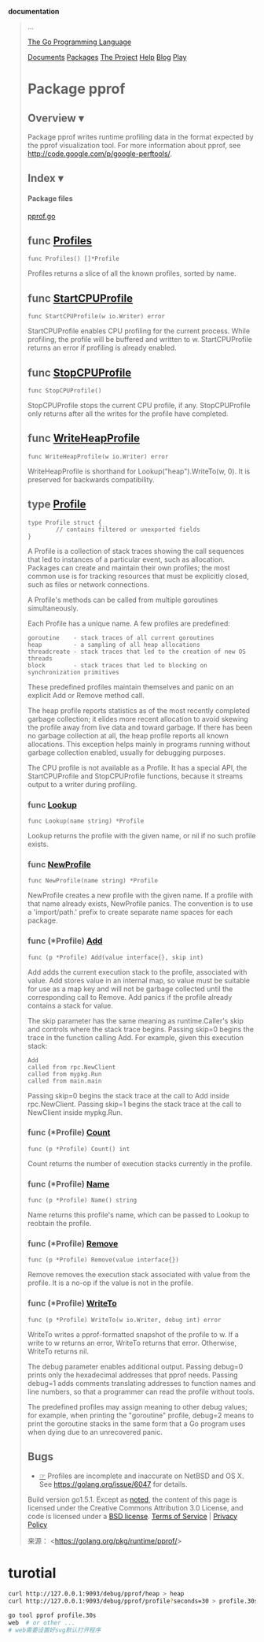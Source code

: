 

**documentation**

> ...
>
> [The Go Programming Language](https://golang.org/)
>
> [Documents](https://golang.org/doc/) [Packages](https://golang.org/pkg/) [The Project](https://golang.org/project/) [Help](https://golang.org/help/) [Blog](https://golang.org/blog/) [Play](http://play.golang.org/) 
>
> # Package pprof
>
>
>
>
> ## Overview ▾
>
> Package pprof writes runtime profiling data in the format expected by the pprof visualization tool. For more information about pprof, see <http://code.google.com/p/google-perftools/>.
>
> ## Index ▾
>
>
> #### Package files
>
> [pprof.go](https://golang.org/src/runtime/pprof/pprof.go)
>
> ## func [Profiles](https://golang.org/src/runtime/pprof/pprof.go?s=3863:3889#L129)
>
> ```
> func Profiles() []*Profile
> ```
>
> Profiles returns a slice of all the known profiles, sorted by name.
>
> ## func [StartCPUProfile](https://golang.org/src/runtime/pprof/pprof.go?s=16488:16527#L560)
>
> ```
> func StartCPUProfile(w io.Writer) error
> ```
>
> StartCPUProfile enables CPU profiling for the current process. While profiling, the profile will be buffered and written to w. StartCPUProfile returns an error if profiling is already enabled.
>
> ## func [StopCPUProfile](https://golang.org/src/runtime/pprof/pprof.go?s=17628:17649#L601)
>
> ```
> func StopCPUProfile()
> ```
>
> StopCPUProfile stops the current CPU profile, if any. StopCPUProfile only returns after all the writes for the profile have completed.
>
> ## func [WriteHeapProfile](https://golang.org/src/runtime/pprof/pprof.go?s=10558:10598#L366)
>
> ```
> func WriteHeapProfile(w io.Writer) error
> ```
>
> WriteHeapProfile is shorthand for Lookup("heap").WriteTo(w, 0). It is preserved for backwards compatibility.
>
> ## type [Profile](https://golang.org/src/runtime/pprof/pprof.go?s=2053:2193#L45)
>
> ```
> type Profile struct {
>         // contains filtered or unexported fields
> }
> ```
>
> A Profile is a collection of stack traces showing the call sequences that led to instances of a particular event, such as allocation. Packages can create and maintain their own profiles; the most common use is for tracking resources that must be explicitly closed, such as files or network connections.
>
> A Profile's methods can be called from multiple goroutines simultaneously.
>
> Each Profile has a unique name. A few profiles are predefined:
>
> ```
> goroutine    - stack traces of all current goroutines
> heap         - a sampling of all heap allocations
> threadcreate - stack traces that led to the creation of new OS threads
> block        - stack traces that led to blocking on synchronization primitives
>
> ```
>
> These predefined profiles maintain themselves and panic on an explicit Add or Remove method call.
>
> The heap profile reports statistics as of the most recently completed garbage collection; it elides more recent allocation to avoid skewing the profile away from live data and toward garbage. If there has been no garbage collection at all, the heap profile reports all known allocations. This exception helps mainly in programs running without garbage collection enabled, usually for debugging purposes.
>
> The CPU profile is not available as a Profile. It has a special API, the StartCPUProfile and StopCPUProfile functions, because it streams output to a writer during profiling.
>
> ### func [Lookup](https://golang.org/src/runtime/pprof/pprof.go?s=3688:3721#L122)
>
> ```
> func Lookup(name string) *Profile
> ```
>
> Lookup returns the profile with the given name, or nil if no such profile exists.
>
> ### func [NewProfile](https://golang.org/src/runtime/pprof/pprof.go?s=3262:3299#L104)
>
> ```
> func NewProfile(name string) *Profile
> ```
>
> NewProfile creates a new profile with the given name. If a profile with that name already exists, NewProfile panics. The convention is to use a 'import/path.' prefix to create separate name spaces for each package.
>
> ### func (*Profile) [Add](https://golang.org/src/runtime/pprof/pprof.go?s=5407:5457#L181)
>
> ```
> func (p *Profile) Add(value interface{}, skip int)
> ```
>
> Add adds the current execution stack to the profile, associated with value. Add stores value in an internal map, so value must be suitable for use as a map key and will not be garbage collected until the corresponding call to Remove. Add panics if the profile already contains a stack for value.
>
> The skip parameter has the same meaning as runtime.Caller's skip and controls where the stack trace begins. Passing skip=0 begins the trace in the function calling Add. For example, given this execution stack:
>
> ```
> Add
> called from rpc.NewClient
> called from mypkg.Run
> called from main.main
>
> ```
>
> Passing skip=0 begins the stack trace at the call to Add inside rpc.NewClient. Passing skip=1 begins the stack trace at the call to NewClient inside mypkg.Run.
>
> ### func (*Profile) [Count](https://golang.org/src/runtime/pprof/pprof.go?s=4481:4510#L154)
>
> ```
> func (p *Profile) Count() int
> ```
>
> Count returns the number of execution stacks currently in the profile.
>
> ### func (*Profile) [Name](https://golang.org/src/runtime/pprof/pprof.go?s=4355:4386#L149)
>
> ```
> func (p *Profile) Name() string
> ```
>
> Name returns this profile's name, which can be passed to Lookup to reobtain the profile.
>
> ### func (*Profile) [Remove](https://golang.org/src/runtime/pprof/pprof.go?s=5946:5989#L202)
>
> ```
> func (p *Profile) Remove(value interface{})
> ```
>
> Remove removes the execution stack associated with value from the profile. It is a no-op if the value is not in the profile.
>
> ### func (*Profile) [WriteTo](https://golang.org/src/runtime/pprof/pprof.go?s=6751:6806#L221)
>
> ```
> func (p *Profile) WriteTo(w io.Writer, debug int) error
> ```
>
> WriteTo writes a pprof-formatted snapshot of the profile to w. If a write to w returns an error, WriteTo returns that error. Otherwise, WriteTo returns nil.
>
> The debug parameter enables additional output. Passing debug=0 prints only the hexadecimal addresses that pprof needs. Passing debug=1 adds comments translating addresses to function names and line numbers, so that a programmer can read the profile without tools.
>
> The predefined profiles may assign meaning to other debug values; for example, when printing the "goroutine" profile, debug=2 means to print the goroutine stacks in the same form that a Go program uses when dying due to an unrecovered panic.
>
> ## Bugs
>
> - [☞](https://golang.org/src/runtime/pprof/pprof.go?s=469:590#L13) Profiles are incomplete and inaccurate on NetBSD and OS X. See https://golang.org/issue/6047 for details.
>
> Build version go1.5.1.
> Except as [noted](https://developers.google.com/site-policies#restrictions), the content of this page is licensed under the Creative Commons Attribution 3.0 License, and code is licensed under a [BSD license](https://golang.org/LICENSE).
> [Terms of Service](https://golang.org/doc/tos.html) | [Privacy Policy](http://www.google.com/intl/en/policies/privacy/)
>
> 来源： <<https://golang.org/pkg/runtime/pprof/>>
>
>  



# turotial



```sh
curl http://127.0.0.1:9093/debug/pprof/heap > heap
curl http://127.0.0.1:9093/debug/pprof/profile?seconds=30 > profile.30s
```



```sh
go tool pprof profile.30s
web  # or other ...
# web需要设置好svg默认打开程序
```













